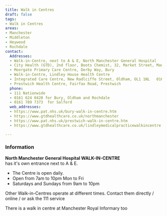 ```yaml
---
title: Walk in Centres
draft: false
tags:
- Walk in Centres
areas:
- Manchester
- Middleton
- Heywood
- Rochdale
contact:
  Addresses:
  - Walk-in-Centre, next to A & E, North Manchester General Hospital
  - City Health (GTD), 2nd floor, Boots Chemist, 32, Market Street, Manchester.
  - Moorgate Primary Care Centre, Derby Way, Bury
  - Walk-in-Centre, Lindley House Health Centre
  - Integrated Care Centre, New Radlciffe Street, Oldham, OL1 1NL   0161 785 7520
  - Prestwich Health Centre, Fairfax Road, Prestwich
  phone:
  - 111 Nationwide
  - 0161 624 0420 for Bury, Oldham and Rochdale
  - 0161 789 7373  for Salford
  web_addresses:
  - https://www.pat.nhs.uk/bury-walk-in-centre.htm
  - https://www.gtdhealthcare.co.uk/northmanchester
  - https://www.pat.nhs.uk/prestwich-walk-in-centre.htm
  - https://www.gtdhealthcare.co.uk/lindleymedicalpracticewalkincentre

---
```

### Information
**North Manchester General Hospital  WALK-IN-CENTRE**  
has it's own entrance next to A & E.   
* The Centre is open daily.
* Open from 7am to 10pm  Mon to Fri  
* Saturdays and Sundays from 9am to 10pm

Other Walk-in-Centres operate at different times. Contact them directly / online / or ask the 111 service

There is a walk in centre at Manchester Royal Informary too